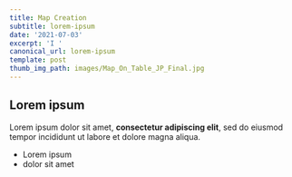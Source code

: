 ```yaml
---
title: Map Creation
subtitle: lorem-ipsum
date: '2021-07-03'
excerpt: 'I '
canonical_url: lorem-ipsum
template: post
thumb_img_path: images/Map_On_Table_JP_Final.jpg
---
```

## Lorem ipsum

Lorem ipsum dolor sit amet, **consectetur adipiscing elit**, sed do eiusmod tempor incididunt ut labore et dolore magna aliqua.

- Lorem ipsum
- dolor sit amet